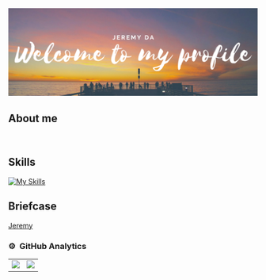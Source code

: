 <div align="center">
  <img src="/GitHudPROFILE.png">
</div>

## About me

<br>

## Skills

[![My Skills](https://skillicons.dev/icons?i=mysql,css,html,python,react,js,typescript)](https://skillicons.dev)

## Briefcase
<a href="http://127.0.0.1:5500/new/portafolio.html">Jeremy</a>


### ⚙️ &nbsp;GitHub Analytics

<table align="center">
  <tr>
    <td>
      <a href="https://github.com/jeremyda173">
        <img height="190em" src="https://github-readme-stats-eight-theta.vercel.app/api?username=jeremyda173&show_icons=true&theme=algolia&include_all_commits=true&count_private=true"/>
      </a>
    </td>
    <td>
      <a href="https://github.com/jeremyda173">
        <img height="190em" src="https://github-readme-stats-eight-theta.vercel.app/api/top-langs/?username=jeremyda173&layout=compact&langs_count=8&theme=algolia"/>
      </a>
    </td>
  </tr>
</table>
